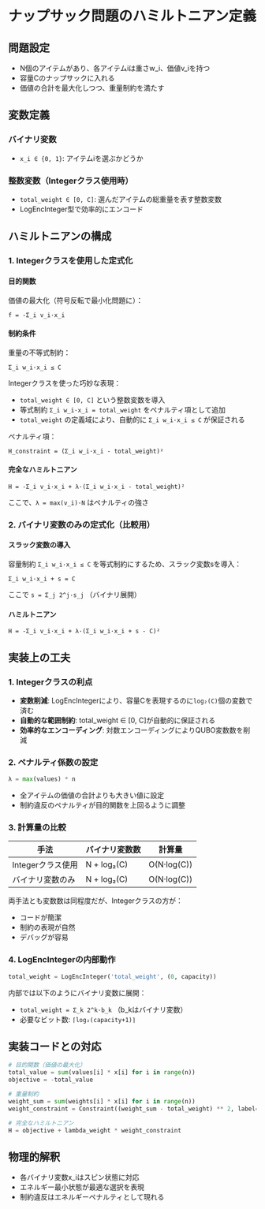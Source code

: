 # ナップサック問題のハミルトニアン定義

## 問題設定
- N個のアイテムがあり、各アイテムiは重さw_i、価値v_iを持つ
- 容量Cのナップサックに入れる
- 価値の合計を最大化しつつ、重量制約を満たす

## 変数定義

### バイナリ変数
- `x_i ∈ {0, 1}`: アイテムiを選ぶかどうか

### 整数変数（Integerクラス使用時）
- `total_weight ∈ [0, C]`: 選んだアイテムの総重量を表す整数変数
- LogEncInteger型で効率的にエンコード

## ハミルトニアンの構成

### 1. Integerクラスを使用した定式化

#### 目的関数
価値の最大化（符号反転で最小化問題に）：
```
f = -Σ_i v_i·x_i
```

#### 制約条件
重量の不等式制約：
```
Σ_i w_i·x_i ≤ C
```

Integerクラスを使った巧妙な表現：
- `total_weight ∈ [0, C]` という整数変数を導入
- 等式制約 `Σ_i w_i·x_i = total_weight` をペナルティ項として追加
- `total_weight` の定義域により、自動的に `Σ_i w_i·x_i ≤ C` が保証される

ペナルティ項：
```
H_constraint = (Σ_i w_i·x_i - total_weight)²
```

#### 完全なハミルトニアン
```
H = -Σ_i v_i·x_i + λ·(Σ_i w_i·x_i - total_weight)²
```

ここで、`λ = max(v_i)·N` はペナルティの強さ

### 2. バイナリ変数のみの定式化（比較用）

#### スラック変数の導入
容量制約 `Σ_i w_i·x_i ≤ C` を等式制約にするため、スラック変数sを導入：
```
Σ_i w_i·x_i + s = C
```

ここで `s = Σ_j 2^j·s_j` （バイナリ展開）

#### ハミルトニアン
```
H = -Σ_i v_i·x_i + λ·(Σ_i w_i·x_i + s - C)²
```

## 実装上の工夫

### 1. Integerクラスの利点
- **変数削減**: LogEncIntegerにより、容量Cを表現するのに`log₂(C)`個の変数で済む
- **自動的な範囲制約**: total_weight ∈ [0, C]が自動的に保証される
- **効率的なエンコーディング**: 対数エンコーディングによりQUBO変数数を削減

### 2. ペナルティ係数の設定
```python
λ = max(values) * n
```
- 全アイテムの価値の合計よりも大きい値に設定
- 制約違反のペナルティが目的関数を上回るように調整

### 3. 計算量の比較
| 手法 | バイナリ変数数 | 計算量 |
|------|---------------|--------|
| Integerクラス使用 | N + log₂(C) | O(N·log(C)) |
| バイナリ変数のみ | N + log₂(C) | O(N·log(C)) |

両手法とも変数数は同程度だが、Integerクラスの方が：
- コードが簡潔
- 制約の表現が自然
- デバッグが容易

### 4. LogEncIntegerの内部動作
```python
total_weight = LogEncInteger('total_weight', (0, capacity))
```

内部では以下のようにバイナリ変数に展開：
- `total_weight = Σ_k 2^k·b_k` （b_kはバイナリ変数）
- 必要なビット数: `⌈log₂(capacity+1)⌉`

## 実装コードとの対応

```python
# 目的関数（価値の最大化）
total_value = sum(values[i] * x[i] for i in range(n))
objective = -total_value

# 重量制約
weight_sum = sum(weights[i] * x[i] for i in range(n))
weight_constraint = Constraint((weight_sum - total_weight) ** 2, label='weight_equality')

# 完全なハミルトニアン
H = objective + lambda_weight * weight_constraint
```

## 物理的解釈
- 各バイナリ変数x_iはスピン状態に対応
- エネルギー最小状態が最適な選択を表現
- 制約違反はエネルギーペナルティとして現れる